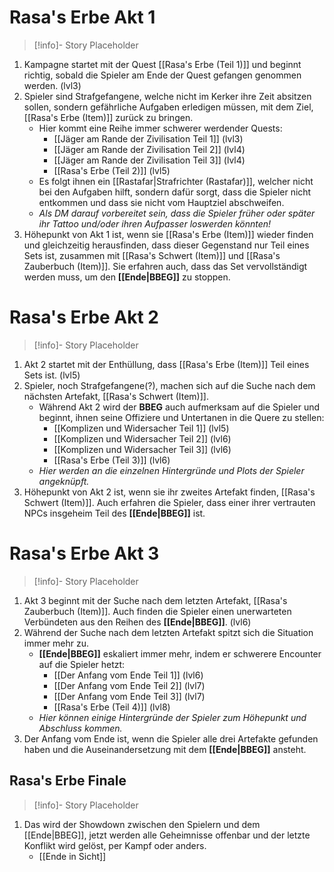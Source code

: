 # Rasa's Erbe Akt 1

> [!info]- Story
> Placeholder
1. Kampagne startet mit der Quest [[Rasa's Erbe (Teil 1)]] und beginnt richtig, sobald die Spieler am Ende der Quest gefangen genommen werden. (lvl3)
2. Spieler sind Strafgefangene, welche nicht im Kerker ihre Zeit absitzen sollen, sondern gefährliche Aufgaben erledigen müssen, mit dem Ziel, [[Rasa's Erbe (Item)]] zurück zu bringen.
	- Hier kommt eine Reihe immer schwerer werdender Quests:
		- [[Jäger am Rande der Zivilisation Teil 1]] (lvl3)
		- [[Jäger am Rande der Zivilisation Teil 2]] (lvl4)
		- [[Jäger am Rande der Zivilisation Teil 3]] (lvl4)
		- [[Rasa's Erbe (Teil 2)]] (lvl5)
	- Es folgt ihnen ein [[Rastafar|Strafrichter (Rastafar)]], welcher nicht bei den Aufgaben hilft, sondern dafür sorgt, dass die Spieler nicht entkommen und dass sie nicht vom Hauptziel abschweifen.
	- *Als DM darauf vorbereitet sein, dass die Spieler früher oder später ihr Tattoo und/oder ihren Aufpasser loswerden könnten!*
3. Höhepunkt von Akt 1 ist, wenn sie [[Rasa's Erbe (Item)]] wieder finden und gleichzeitig herausfinden, dass dieser Gegenstand nur Teil eines Sets ist, zusammen mit [[Rasa's Schwert (Item)]] und [[Rasa's Zauberbuch (Item)]].
   Sie erfahren auch, dass das Set vervollständigt werden muss, um den **[[Ende|BBEG]]** zu stoppen.

# Rasa's Erbe Akt 2

> [!info]- Story
> Placeholder
1. Akt 2 startet mit der Enthüllung, dass [[Rasa's Erbe (Item)]] Teil eines Sets ist. (lvl5)
2. Spieler, noch Strafgefangene(?), machen sich auf die Suche nach dem nächsten Artefakt, [[Rasa's Schwert (Item)]].
	- Während Akt 2 wird der **BBEG** auch aufmerksam auf die Spieler und beginnt, ihnen seine Offiziere und Untertanen in die Quere zu stellen:
		- [[Komplizen und Widersacher Teil 1]] (lvl5)
		- [[Komplizen und Widersacher Teil 2]] (lvl6)
		- [[Komplizen und Widersacher Teil 3]] (lvl6)
		- [[Rasa's Erbe (Teil 3)]] (lvl6)
	- *Hier werden an die einzelnen Hintergründe und Plots der Spieler angeknüpft.*
3. Höhepunkt von Akt 2 ist, wenn sie ihr zweites Artefakt finden, [[Rasa's Schwert (Item)]]. Auch erfahren die Spieler, dass einer ihrer vertrauten NPCs insgeheim Teil des **[[Ende|BBEG]]** ist.

# Rasa's Erbe Akt 3

> [!info]- Story
> Placeholder
1. Akt 3 beginnt mit der Suche nach dem letzten Artefakt, [[Rasa's Zauberbuch (Item)]]. Auch finden die Spieler einen unerwarteten Verbündeten aus den Reihen des **[[Ende|BBEG]]**. (lvl6)
2. Während der Suche nach dem letzten Artefakt spitzt sich die Situation immer mehr zu.
	- **[[Ende|BBEG]]** eskaliert immer mehr, indem er schwerere Encounter auf die Spieler hetzt:
		- [[Der Anfang vom Ende Teil 1]] (lvl6)
		- [[Der Anfang vom Ende Teil 2]] (lvl7)
		- [[Der Anfang vom Ende Teil 3]] (lvl7)
		- [[Rasa's Erbe (Teil 4)]] (lvl8)
	- *Hier können einige Hintergründe der Spieler zum Höhepunkt und Abschluss kommen.*
3. Der Anfang vom Ende ist, wenn die Spieler alle drei Artefakte gefunden haben und die Auseinandersetzung mit dem **[[Ende|BBEG]]** ansteht.

## Rasa's Erbe **Finale**

> [!info]- Story
> Placeholder
1. Das wird der Showdown zwischen den Spielern und dem [[Ende|BBEG]], jetzt werden alle Geheimnisse offenbar und der letzte Konflikt wird gelöst, per Kampf oder anders.
	- [[Ende in Sicht]]

